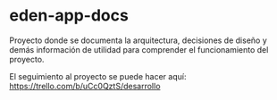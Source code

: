 # eden-app-docs
Proyecto donde se documenta la arquitectura, decisiones de diseño y demás información de utilidad para comprender el funcionamiento del proyecto.

El seguimiento al proyecto se puede hacer aquí: https://trello.com/b/uCc0QztS/desarrollo
